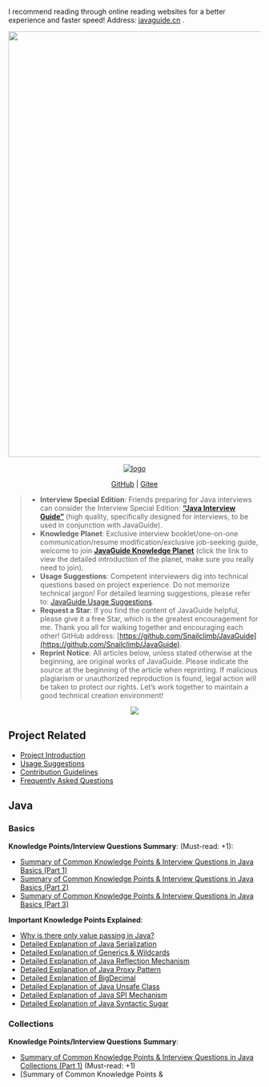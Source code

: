 I recommend reading through online reading websites for a better experience and faster speed! Address: [javaguide.cn](https://javaguide.cn/) .

[<img src="https://oss.javaguide.cn/xingqiu/xingqiu.png" style="width:850px;margin: 0 auto" />](https://javaguide.cn/about-the-author/zhishixingqiu-two-years.html)

<div align="center">

[![logo](https://oss.javaguide.cn/github/javaguide/csdn/1c00413c65d1995993bf2b0daf7b4f03.png)](https://github.com/Snailclimb/JavaGuide)

[GitHub](https://github.com/Snailclimb/JavaGuide) | [Gitee](https://gitee.com/SnailClimb/JavaGuide)

</div>

> - **Interview Special Edition**: Friends preparing for Java interviews can consider the Interview Special Edition: **[“Java Interview Guide”](./docs/zhuanlan/java-mian-shi-zhi-bei.md)** (high quality, specifically designed for interviews, to be used in conjunction with JavaGuide).
> - **Knowledge Planet**: Exclusive interview booklet/one-on-one communication/resume modification/exclusive job-seeking guide, welcome to join **[JavaGuide Knowledge Planet](./docs/about-the-author/zhishixingqiu-two-years.md)** (click the link to view the detailed introduction of the planet, make sure you really need to join).
> - **Usage Suggestions**: Competent interviewers dig into technical questions based on project experience. Do not memorize technical jargon! For detailed learning suggestions, please refer to: [JavaGuide Usage Suggestions](./docs/javaguide/use-suggestion.md).
> - **Request a Star**: If you find the content of JavaGuide helpful, please give it a free Star, which is the greatest encouragement for me. Thank you all for walking together and encouraging each other! GitHub address: [https://github.com/Snailclimb/JavaGuide](https://github.com/Snailclimb/JavaGuide).
> - **Reprint Notice**: All articles below, unless stated otherwise at the beginning, are original works of JavaGuide. Please indicate the source at the beginning of the article when reprinting. If malicious plagiarism or unauthorized reproduction is found, legal action will be taken to protect our rights. Let’s work together to maintain a good technical creation environment!

<div align="center">
  <img src="https://oss.javaguide.cn/github/javaguide/gongzhonghaoxuanchuan.png" style="margin: 0 auto;" />  
</div>

<!-- #region home -->

## Project Related

- [Project Introduction](https://javaguide.cn/javaguide/intro.html)
- [Usage Suggestions](https://javaguide.cn/javaguide/use-suggestion.html)
- [Contribution Guidelines](https://javaguide.cn/javaguide/contribution-guideline.html)
- [Frequently Asked Questions](https://javaguide.cn/javaguide/faq.html)

## Java

### Basics

**Knowledge Points/Interview Questions Summary**: (Must-read: +1):

- [Summary of Common Knowledge Points & Interview Questions in Java Basics (Part 1)](./docs/java/basis/java-basic-questions-01.md)
- [Summary of Common Knowledge Points & Interview Questions in Java Basics (Part 2)](./docs/java/basis/java-basic-questions-02.md)
- [Summary of Common Knowledge Points & Interview Questions in Java Basics (Part 3)](./docs/java/basis/java-basic-questions-03.md)

**Important Knowledge Points Explained**:

- [Why is there only value passing in Java?](./docs/java/basis/why-there-only-value-passing-in-java.md)
- [Detailed Explanation of Java Serialization](./docs/java/basis/serialization.md)
- [Detailed Explanation of Generics & Wildcards](./docs/java/basis/generics-and-wildcards.md)
- [Detailed Explanation of Java Reflection Mechanism](./docs/java/basis/reflection.md)
- [Detailed Explanation of Java Proxy Pattern](./docs/java/basis/proxy.md)
- [Detailed Explanation of BigDecimal](./docs/java/basis/bigdecimal.md)
- [Detailed Explanation of Java Unsafe Class](./docs/java/basis/unsafe.md)
- [Detailed Explanation of Java SPI Mechanism](./docs/java/basis/spi.md)
- [Detailed Explanation of Java Syntactic Sugar](./docs/java/basis/syntactic-sugar.md)

### Collections

**Knowledge Points/Interview Questions Summary**:

- [Summary of Common Knowledge Points & Interview Questions in Java Collections (Part 1)](./docs/java/collection/java-collection-questions-01.md) (Must-read: +1)
- \[Summary of Common Knowledge Points &
